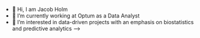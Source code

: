 - 👋 Hi, I am Jacob Holm
- 🌱 I’m currently working at Optum as a Data Analyst
- 👯 I’m interested in data-driven projects with an emphasis on biostatistics and predictive analytics
-->

